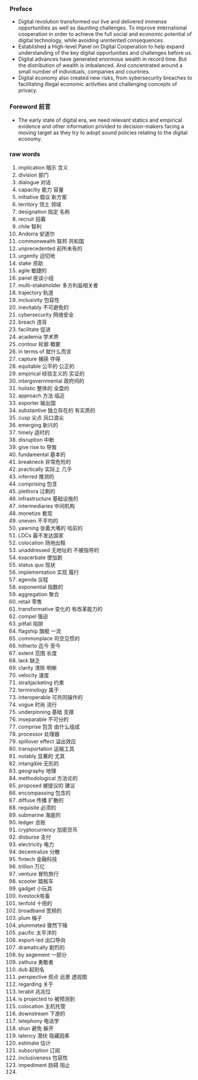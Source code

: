 ### Preface
  * Digital revolution transformed our live and delivered immense opportunities as well as daunting challenges. To improve international cooperation in order to achieve the full social and economic potential of digital technology, while avoiding unintented consequences.
  * Established a High-level Panel on Digital Cooperation to help expand understanding of the key digital opportunities and challenges before us.
  * Digital advances have generated enormous wealth in record time. But the distribution of wealth is imbalanced. And concentrated around a small number of individuals, companies and countries. 
  * Digital economy also created new risks, from sybersecurity breaches to facilitating illegal economic activities and challenging concepts of privacy.
  
### Foreword 前言
  * The early state of digital era, we need relevant statics and empirical evidence and other information privided to decision-makers facing a moving target as they try to adopt sound policies relating to the digital economy.

### 

### raw words
  1. implication 暗示 含义
  2. division 部门
  3. dialogue 对话
  4. capacitiy 能力 容量
  5. initiative 倡议 新方案
  6. territory 领土 领域
  7. designation 指定 名称
  8. recruit 招募
  9. chile 智利
  10. Andorra 安道尔
  11. commonwealth 联邦 共和国
  12. unprecedented 前所未有的
  13. urgently 迫切地
  14. stake 资助
  15. agile 敏捷的
  16. panel 座谈小组
  17. multi-stakeholder 多方利益相关者
  18. trajectory 轨道
  19. inclusivity 包容性
  20. inevitably 不可避免的
  21. cybersecurity 网络安全 
  22. breach 违背
  23. facilitate 促进
  24. academia 学术界
  25. contour 轮廓 概要
  26. in terms of 就什么而言
  27. capture 捕获 夺得
  28. equitable 公平的 公正的
  29. empirical 经验主义的 实证的
  30. intergovernmental 政府间的
  31. holistic 整体的 全盘的
  32. approach 方法 临近
  33. exporter 输出国
  34. substantive 独立存在的 有实质的
  35. cusp 尖点 风口浪尖
  36. emerging 新兴的
  37. timely 适时的
  38. disruption 中断
  39. give rise to 导致
  40. fundamental 基本的
  41. breakneck 非常危险的
  42. practically 实际上 几乎
  43. inferred 推测的
  44. comprising 包含
  45. plethora 过剩的
  46. infrastructure 基础设施的
  47. intermediaries 中间机构
  48. monetize 套现
  49. uneven 不平均的
  50. yawning 张着大嘴的 哈前的
  51. LDCs 最不发达国家
  52. colocation 场地出租
  53. unaddressed 无地址的 不被指导的
  54. exacerbate 使加剧
  55. status quo 现状
  56. implementation 实现 履行
  57. agenda 议程
  58. exponential 指数的
  59. aggregation 聚合
  60. retail 零售
  61. transformative 变化的 有改革能力的
  62. compel 强迫
  63. pitfall 陷阱
  64. flagship 旗舰 一流
  65. commonplace 司空见惯的
  66. hitherto 迄今 至今
  67. extent 范围 长度
  68. lack 缺乏
  69. clarity 清除 明晰
  70. velocity 速度
  71. straitjacketing 约束
  72. terminology 属于
  73. interoperable 可共同操作的
  74. vogue 时尚 流行
  75. underpinning 基础 支撑
  76. inseparable 不可分的
  77. comprise 包含 由什么组成
  78. processor 处理器
  79. spillover effect 溢出效应
  80. transportation 运输工具
  81. notably 显著的 尤其
  82. intangible 无形的
  83. geography 地理
  84. methodological 方法论的
  85. proposed 被提议的 建议
  86. encompassing 包含的
  87. diffuse 传播 扩散的
  88. requisite 必须的
  89. submarine 海底的
  90. ledger 总账
  91. cryptocurrency 加密货币
  92. disburse 支付
  93. electricity 电力
  94. decentralize 分散
  95. fintech 金融科技
  96. trillion 万亿
  97. venture 冒险旅行
  98. scooter 踏板车 
  95. gadget 小玩具
  96. livestock牲畜
  97. tenfold 十倍的
  98. broadband 宽频的
  99. plum 梅子
  100. plummeted 骤然下降
  101. pacific 太平洋的
  102. export-led 出口导向
  103. dramatically 剧烈的
  104. by segement 一部分
  105. zathura 勇敢者
  106. dub 起别名
  107. perspective 观点 远景 透视图
  108. regarding 关于
  109. terabit 兆兆位
  110. is projected to 被预测到
  111. colocation 主机托管
  112. downstream 下游的
  113. telephony 电话学
  114. shun 避免 躲开
  115. latency 潜伏 隐藏因素
  116. estimate 估计
  117. subscription 订阅
  118. inclusiveness 包容性
  119. impediment 妨碍 阻止
  120. 
  
  
  
  
  

